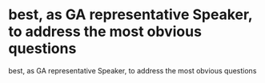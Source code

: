 # best, as GA representative Speaker, to address the most obvious questions

best, as GA representative Speaker, to address the most obvious questions
